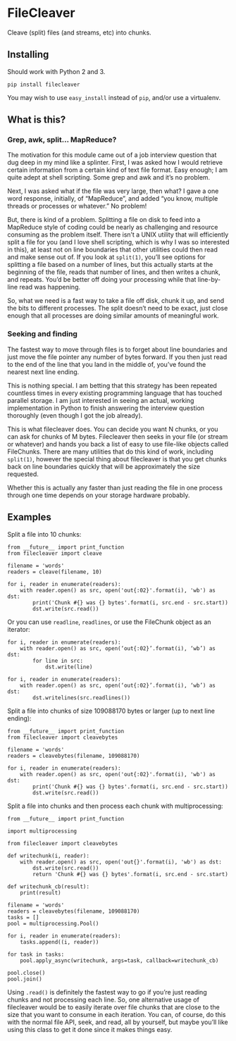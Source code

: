# FileCleaver

Cleave (split) files (and streams, etc) into chunks.

## Installing

Should work with Python 2 and 3.

```
pip install filecleaver
```

You may wish to use `easy_install` instead of `pip`, and/or use a virtualenv.

## What is this?

### Grep, awk, split... MapReduce?

The motivation for this module came out of a job interview question that dug
deep in my mind like a splinter. First, I was asked how I would retrieve
certain information from a certain kind of text file format. Easy enough; I am
quite adept at shell scripting. Some grep and awk and it’s no problem.

Next, I was asked what if the file was very large, then what? I gave a one word
response, initially, of “MapReduce”, and added “you know, multiple threads or
processes or whatever.” No problem!

But, there is kind of a problem. Splitting a file on disk to feed into a
MapReduce style of coding could be nearly as challenging and resource consuming
as the problem itself. There isn’t a UNIX utility that will efficiently split a
file for you (and I love shell scripting, which is why I was so interested in
this), at least not on line boundaries that other utilities could then read and
make sense out of. If you look at `split(1)`, you’ll see options for splitting
a file based on a number of lines, but this actually starts at the beginning of
the file, reads that number of lines, and then writes a chunk, and repeats.
You’d be better off doing your processing while that line-by-line read was
happening.

So, what we need is a fast way to take a file off disk, chunk it up, and send
the bits to different processes. The split doesn’t need to be exact, just close
enough that all processes are doing similar amounts of meaningful work.

### Seeking and finding

The fastest way to move through files is to forget about line boundaries and
just move the file pointer any number of bytes forward. If you then just read
to the end of the line that you land in the middle of, you’ve found the nearest
next line ending.

This is nothing special. I am betting that this strategy has been repeated
countless times in every existing programming language that has touched
parallel storage. I am just interested in seeing an actual, working
implementation in Python to finish answering the interview question thoroughly
(even though I got the job already).

This is what filecleaver does. You can decide you want N chunks, or you can ask
for chunks of M bytes. Filecleaver then seeks in your file (or stream or
whatever) and hands you back a list of easy to use file-like objects called
FileChunks. There are many utilities that do this kind of work, including
`split(1)`, however the special thing about filecleaver is that you get chunks
back on line boundaries quickly that will be approximately the size requested.

Whether this is actually any faster than just reading the file in one process
through one time depends on your storage hardware probably.

## Examples

Split a file into 10 chunks:

    from __future__ import print_function
    from filecleaver import cleave

    filename = 'words'
    readers = cleave(filename, 10)

    for i, reader in enumerate(readers):
        with reader.open() as src, open('out{:02}'.format(i), 'wb') as dst:
            print('Chunk #{} was {} bytes'.format(i, src.end - src.start))
            dst.write(src.read())

Or you can use `readline`, `readlines`, or use the FileChunk object as an
iterator:

    for i, reader in enumerate(readers):
        with reader.open() as src, open(‘out{:02}’.format(i), ‘wb’) as dst:
            for line in src:
                dst.write(line)

    for i, reader in enumerate(readers):
        with reader.open() as src, open(‘out{:02}’.format(i), ‘wb’) as dst:
            dst.writelines(src.readlines())

Split a file into chunks of size 109088170 bytes or larger (up to next line
ending):

    from __future__ import print_function
    from filecleaver import cleavebytes

    filename = 'words'
    readers = cleavebytes(filename, 109088170)

    for i, reader in enumerate(readers):
        with reader.open() as src, open('out{:02}'.format(i), 'wb') as dst:
            print('Chunk #{} was {} bytes'.format(i, src.end - src.start))
            dst.write(src.read())

Split a file into chunks and then process each chunk with multiprocessing:

    from __future__ import print_function

    import multiprocessing

    from filecleaver import cleavebytes

    def writechunk(i, reader):
        with reader.open() as src, open('out{}'.format(i), 'wb') as dst:
            dst.write(src.read())
            return 'Chunk #{} was {} bytes'.format(i, src.end - src.start)

    def writechunk_cb(result):
        print(result)

    filename = 'words'
    readers = cleavebytes(filename, 109088170)
    tasks = []
    pool = multiprocessing.Pool()

    for i, reader in enumerate(readers):
        tasks.append((i, reader))

    for task in tasks:
        pool.apply_async(writechunk, args=task, callback=writechunk_cb)

    pool.close()
    pool.join()

Using `.read()` is definitely the fastest way to go if you’re just reading
chunks and not processing each line. So, one alternative usage of filecleaver
would be to easily iterate over file chunks that are close to the size that you
want to consume in each iteration. You can, of course, do this with the normal
file API, seek, and read, all by yourself, but maybe you’ll like using this
class to get it done since it makes things easy.


